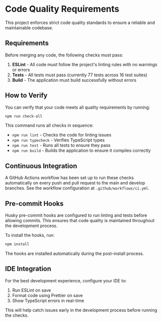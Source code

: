 # Code Quality Requirements

This project enforces strict code quality standards to ensure a reliable and maintainable codebase.

## Requirements

Before merging any code, the following checks must pass:

1. **ESLint** - All code must follow the project's linting rules with no warnings or errors
2. **Tests** - All tests must pass (currently 77 tests across 16 test suites)
3. **Build** - The application must build successfully without errors

## How to Verify

You can verify that your code meets all quality requirements by running:

```bash
npm run check-all
```

This command runs all checks in sequence:

- `npm run lint` - Checks the code for linting issues
- `npm run typecheck` - Verifies TypeScript types
- `npm run test` - Runs all tests to ensure they pass
- `npm run build` - Builds the application to ensure it compiles correctly

## Continuous Integration

A GitHub Actions workflow has been set up to run these checks automatically on every push and pull request to the main and develop branches. See the workflow configuration at `.github/workflows/ci.yml`.

## Pre-commit Hooks

Husky pre-commit hooks are configured to run linting and tests before allowing commits. This ensures that code quality is maintained throughout the development process.

To install the hooks, run:

```bash
npm install
```

The hooks are installed automatically during the post-install process.

## IDE Integration

For the best development experience, configure your IDE to:

1. Run ESLint on save
2. Format code using Prettier on save
3. Show TypeScript errors in real-time

This will help catch issues early in the development process before running the checks.
